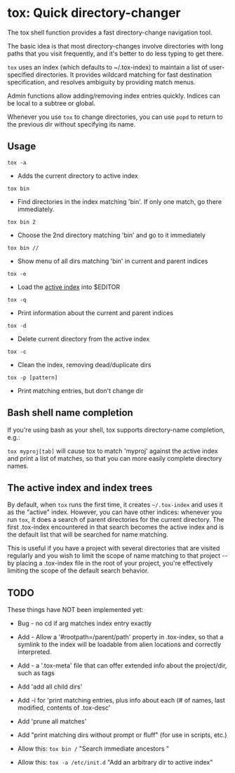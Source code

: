 # tox: Quick directory-changer

The tox shell function provides a fast directory-change navigation tool.

The basic idea is that most directory-changes involve directories with long paths that you visit frequently, and it's better to do less typing to get there.

`tox` uses an index (which defaults to ~/.tox-index) to maintain a list of user-specified directories. It provides wildcard matching for fast destination specification, and resolves ambiguity by providing match menus.

Admin functions allow adding/removing index entries quickly. Indices can be local to a subtree or global.

Whenever you use `tox` to change directories, you can use `popd` to return to the previous dir without specifying its name.

## Usage


`tox -a`
  * Adds the current directory to active index

`tox bin`
  * Find directories in the index matching 'bin'.  If only one match, go there immediately.

`tox bin 2`
  * Choose the 2nd directory matching 'bin' and go to it immediately

`tox bin //`
  * Show menu of all dirs matching 'bin' in current and parent indices

`tox -e`
   * Load the [active index](#active_index) into $EDITOR

`tox -q`
   * Print information about the current and parent indices

`tox -d`
   * Delete current directory from the active index

`tox -c`
   * Clean the index, removing dead/duplicate dirs

`tox -p [pattern]`
   * Print matching entries, but don't change dir


## Bash shell name completion

If you're using bash as your shell, tox supports directory-name completion, e.g.:

`tox myproj[tab]`  will cause tox to match 'myproj' against the active index and print a list of matches, so that you can more easily complete directory names.

## The active index and index trees
<a name='active_index' />

By default, when `tox` runs the first time, it creates `~/.tox-index` and uses it as the "active" index.  However, you can have other indices: whenever you run `tox`, it does a search of parent directories for the current directory.  The first .tox-index encountered in that search becomes the active index and is the default list that will be searched for name matching.

This is useful if you have a project with several directories that are visited regularly and you wish to limit the scope of name matching to that project -- by placing a .tox-index file in the root of your project, you're effectively limiting the scope of the default search behavior.

## TODO
These things have NOT been implemented yet:

* Bug - no cd if arg matches index entry exactly

* Add - Allow a '#rootpath=/parent/path' property in .tox-index, so that 
    a symlink to the index will be loadable from alien locations and correctly interpreted.

* Add - a '.tox-meta' file that can offer extended info about the project/dir, such as tags

* Add 'add all child dirs'

* Add -i for 'print matching entries, plus info about each (# of names, last modified, contents of .tox-desc'

* Add 'prune all matches'

* Add "print matching dirs without prompt or fluff" (for use in scripts, etc.)

* Allow this:
    `tox bin /`
    "Search immediate ancestors "

* Allow this:
    `tox -a /etc/init.d`
    "Add an arbitrary dir to active index"




